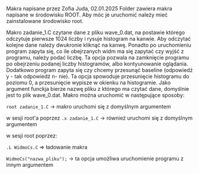 Makra napisane przez Zofia Juda, 02.01.2025 Folder zawiera makra napisane w środowisku ROOT. Aby móc je uruchomić należy mieć zainstalowane środowisko root.

Makro zadanie_1.C czytane dane z pliku  wave_0.dat, na postawie którego odczytuje pierwsze 1024 liczby i rysuje histogram na kanwie.
Aby odczytać kolejne dane należy dwukronie kliknąć na kanwę.
Ponadto po uruchomieniu program zapyta się, co ile obejrzanych widm ma się zapytać czy wyjść z programu,  należy podać liczbę. 
Ta opcja pozwala na zamknięcie programu po obejrzeniu podanej liczby histogramów, albo kontyunowanie oglądania.
Dodatkowo program zapyta się czy chcemy przesunąć baseline (odpowiedż y - tak odpowiedź n- nie).
Ta opcja spowoduje przesunięcie histogramu do poziomu 0, a przesunięcie wypisze w okienku na histogramie.
Jako argument funckja bierze nazwę pliku z którego ma czytać dane, domyślnie jest to plik wave_0.dat. Makro można uruchomić w następujące sposoby:

 `root zadanie_1.C` -> makro uruchomi się z domyślnym argumentem

w sesji root'a poprzez `.x zadanie_1.C` -> również uruchomi się z domyślnym argumentem

w sesji root poprzez:

`.L WidmoCs.C` => ładowanie makra

`WidmoCs("nazwa_pliku");` -> ta opcja umożliwa uruchomienie programu z innym argumentem
